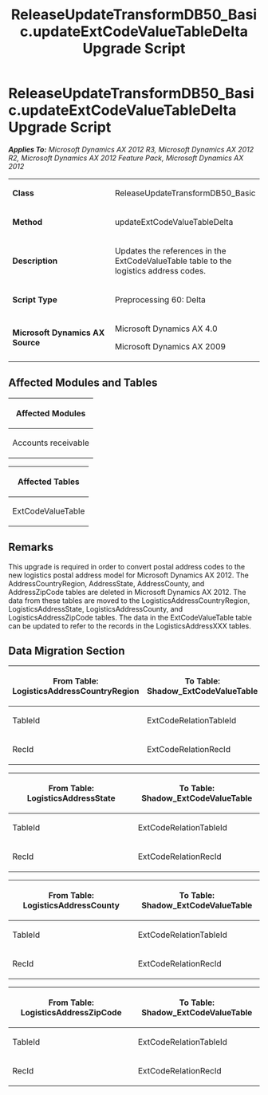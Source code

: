 ﻿---
title: ReleaseUpdateTransformDB50_Basic.updateExtCodeValueTableDelta Upgrade Script
TOCTitle: ReleaseUpdateTransformDB50_Basic.updateExtCodeValueTableDelta Upgrade Script
ms:assetid: f8c7e430-055d-c8d0-e706-a9fe5d4688a0
ms:mtpsurl: https://msdn.microsoft.com/en-us/library/JJ737635(v=AX.60)
ms:contentKeyID: 49712329
ms.date: 05/18/2015
mtps_version: v=AX.60
---

# ReleaseUpdateTransformDB50\_Basic.updateExtCodeValueTableDelta Upgrade Script 


_**Applies To:** Microsoft Dynamics AX 2012 R3, Microsoft Dynamics AX 2012 R2, Microsoft Dynamics AX 2012 Feature Pack, Microsoft Dynamics AX 2012_

<table>
<colgroup>
<col style="width: 50%" />
<col style="width: 50%" />
</colgroup>
<tbody>
<tr class="odd">
<td><p><strong>Class</strong></p></td>
<td><p>ReleaseUpdateTransformDB50_Basic</p></td>
</tr>
<tr class="even">
<td><p><strong>Method</strong></p></td>
<td><p>updateExtCodeValueTableDelta</p></td>
</tr>
<tr class="odd">
<td><p><strong>Description</strong></p></td>
<td><p>Updates the references in the ExtCodeValueTable table to the logistics address codes.</p></td>
</tr>
<tr class="even">
<td><p><strong>Script Type</strong></p></td>
<td><p>Preprocessing 60: Delta</p></td>
</tr>
<tr class="odd">
<td><p><strong>Microsoft Dynamics AX Source</strong></p></td>
<td><p>Microsoft Dynamics AX 4.0</p>
<p>Microsoft Dynamics AX 2009</p></td>
</tr>
</tbody>
</table>


## Affected Modules and Tables

<table>
<colgroup>
<col style="width: 100%" />
</colgroup>
<thead>
<tr class="header">
<th><p>Affected Modules</p></th>
</tr>
</thead>
<tbody>
<tr class="odd">
<td><p>Accounts receivable</p></td>
</tr>
</tbody>
</table>


<table>
<colgroup>
<col style="width: 100%" />
</colgroup>
<thead>
<tr class="header">
<th><p>Affected Tables</p></th>
</tr>
</thead>
<tbody>
<tr class="odd">
<td><p>ExtCodeValueTable</p></td>
</tr>
</tbody>
</table>


## Remarks

This upgrade is required in order to convert postal address codes to the new logistics postal address model for Microsoft Dynamics AX 2012. The AddressCountryRegion, AddressState, AddressCounty, and AddressZipCode tables are deleted in Microsoft Dynamics AX 2012. The data from these tables are moved to the LogisticsAddressCountryRegion, LogisticsAddressState, LogisticsAddressCounty, and LogisticsAddressZipCode tables. The data in the ExtCodeValueTable table can be updated to refer to the records in the LogisticsAddressXXX tables.

## Data Migration Section

<table>
<colgroup>
<col style="width: 50%" />
<col style="width: 50%" />
</colgroup>
<thead>
<tr class="header">
<th><p>From Table: LogisticsAddressCountryRegion</p></th>
<th><p>To Table: Shadow_ExtCodeValueTable</p></th>
</tr>
</thead>
<tbody>
<tr class="odd">
<td><p>TableId</p></td>
<td><p>ExtCodeRelationTableId</p></td>
</tr>
<tr class="even">
<td><p>RecId</p></td>
<td><p>ExtCodeRelationRecId</p></td>
</tr>
</tbody>
</table>


<table>
<colgroup>
<col style="width: 50%" />
<col style="width: 50%" />
</colgroup>
<thead>
<tr class="header">
<th><p>From Table: LogisticsAddressState</p></th>
<th><p>To Table: Shadow_ExtCodeValueTable</p></th>
</tr>
</thead>
<tbody>
<tr class="odd">
<td><p>TableId</p></td>
<td><p>ExtCodeRelationTableId</p></td>
</tr>
<tr class="even">
<td><p>RecId</p></td>
<td><p>ExtCodeRelationRecId</p></td>
</tr>
</tbody>
</table>


<table>
<colgroup>
<col style="width: 50%" />
<col style="width: 50%" />
</colgroup>
<thead>
<tr class="header">
<th><p>From Table: LogisticsAddressCounty</p></th>
<th><p>To Table: Shadow_ExtCodeValueTable</p></th>
</tr>
</thead>
<tbody>
<tr class="odd">
<td><p>TableId</p></td>
<td><p>ExtCodeRelationTableId</p></td>
</tr>
<tr class="even">
<td><p>RecId</p></td>
<td><p>ExtCodeRelationRecId</p></td>
</tr>
</tbody>
</table>


<table>
<colgroup>
<col style="width: 50%" />
<col style="width: 50%" />
</colgroup>
<thead>
<tr class="header">
<th><p>From Table: LogisticsAddressZipCode</p></th>
<th><p>To Table: Shadow_ExtCodeValueTable</p></th>
</tr>
</thead>
<tbody>
<tr class="odd">
<td><p>TableId</p></td>
<td><p>ExtCodeRelationTableId</p></td>
</tr>
<tr class="even">
<td><p>RecId</p></td>
<td><p>ExtCodeRelationRecId</p></td>
</tr>
</tbody>
</table>

  


